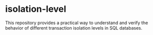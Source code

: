 # isolation-level

This repository provides a practical way to understand and verify the behavior of different transaction isolation levels in SQL databases.
